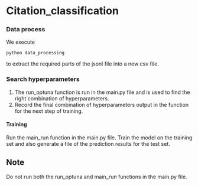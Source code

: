 # Citation_classification

### Data process
We execute
```shell
python data_processing
```
to extract the required parts of the jsonl file into a new csv file.

### Search hyperparameters
1. The run_optuna function is run in the main.py file and is used to find the right combination of hyperparameters.
2. Record the final combination of hyperparameters output in the function for the next step of training.

#### Training
Run the main_run function in the main.py file. Train the model on the training set and also generate a file of the prediction results for the test set.

## Note
Do not run both the run_optuna and main_run functions in the main.py file.
